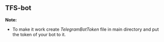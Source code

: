 ## TFS-bot

**Note:**

- To make it work create <i class="icon-file">TelegramBotToken</i>
file in main directory and put the token of your bot to it.
